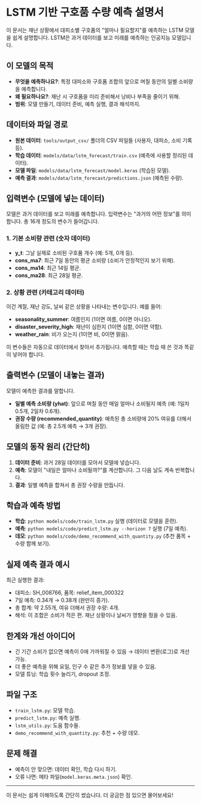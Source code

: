 # LSTM 기반 구호품 수량 예측 설명서

이 문서는 재난 상황에서 대피소별 구호품의 "얼마나 필요할지"를 예측하는 LSTM 모델을 쉽게 설명합니다. LSTM은 과거 데이터를 보고 미래를 예측하는 인공지능 모델입니다.

## 이 모델의 목적
- **무엇을 예측하나요?**: 특정 대피소와 구호품 조합의 앞으로 며칠 동안의 일별 소비량을 예측합니다.
- **왜 필요하나요?**: 재난 시 구호품을 미리 준비해서 낭비나 부족을 줄이기 위해.
- **범위**: 모델 만들기, 데이터 준비, 예측 실행, 결과 해석까지.

## 데이터와 파일 경로
- **원본 데이터**: `tools/output_csv/` 폴더의 CSV 파일들 (사용자, 대피소, 소비 기록 등).
- **학습 데이터**: `models/data/lstm_forecast/train.csv` (예측에 사용할 정리된 데이터).
- **모델 파일**: `models/data/lstm_forecast/model.keras` (학습된 모델).
- **예측 결과**: `models/data/lstm_forecast/predictions.json` (예측된 수량).

## 입력변수 (모델에 넣는 데이터)
모델은 과거 데이터를 보고 미래를 예측합니다. 입력변수는 "과거의 어떤 정보"를 의미합니다. 총 16개 정도의 변수가 들어갑니다.

### 1. 기본 소비량 관련 (숫자 데이터)
- **y_t**: 그날 실제로 소비된 구호품 개수 (예: 5개, 0개 등).
- **cons_ma7**: 최근 7일 동안의 평균 소비량 (소비가 안정적인지 보기 위해).
- **cons_ma14**: 최근 14일 평균.
- **cons_ma28**: 최근 28일 평균.

### 2. 상황 관련 (카테고리 데이터)
이건 계절, 재난 강도, 날씨 같은 상황을 나타내는 변수입니다. 예를 들어:
- **seasonality_summer**: 여름인지 (1이면 여름, 0이면 아니오).
- **disaster_severity_high**: 재난이 심한지 (1이면 심함, 0이면 약함).
- **weather_rain**: 비가 오는지 (1이면 비, 0이면 맑음).

이 변수들은 자동으로 데이터에서 찾아서 추가됩니다. 예측할 때는 학습 때 쓴 것과 똑같이 넣어야 합니다.

## 출력변수 (모델이 내놓는 결과)
모델이 예측한 결과를 말합니다.

- **일별 예측 소비량 (yhat)**: 앞으로 며칠 동안 매일 얼마나 소비될지 예측 (예: 1일차 0.5개, 2일차 0.6개).
- **권장 수량 (recommended_quantity)**: 예측된 총 소비량에 20% 여유를 더해서 올림한 값 (예: 총 2.5개 예측 → 3개 권장).

## 모델의 동작 원리 (간단히)
1. **데이터 준비**: 과거 28일 데이터를 모아서 모델에 넣습니다.
2. **예측**: 모델이 "내일은 얼마나 소비될까?"를 계산합니다. 그 다음 날도 계속 반복합니다.
3. **결과**: 일별 예측을 합쳐서 총 권장 수량을 만듭니다.

## 학습과 예측 방법
- **학습**: `python models/code/train_lstm.py` 실행 (데이터로 모델을 훈련).
- **예측**: `python models/code/predict_lstm.py --horizon 7` 실행 (7일 예측).
- **데모**: `python models/code/demo_recommend_with_quantity.py` (추천 품목 + 수량 함께 보기).

## 실제 예측 결과 예시
최근 실행한 결과:
- 대피소: SH_008766, 품목: relief_item_000322
- 7일 예측: 0.34개 → 0.38개 (완만히 증가).
- 총 합계: 약 2.55개, 여유 더해서 권장 수량: 4개.
- 해석: 이 조합은 소비가 적은 편. 재난 상황이나 날씨가 영향을 줬을 수 있음.

## 한계와 개선 아이디어
- 긴 기간 소비가 없으면 예측이 0에 가까워질 수 있음 → 데이터 변환(로그)로 개선 가능.
- 더 좋은 예측을 위해 요일, 인구 수 같은 추가 정보를 넣을 수 있음.
- 모델 튜닝: 학습 횟수 늘리기, dropout 조정.

## 파일 구조
- `train_lstm.py`: 모델 학습.
- `predict_lstm.py`: 예측 실행.
- `lstm_utils.py`: 도움 함수들.
- `demo_recommend_with_quantity.py`: 추천 + 수량 데모.

## 문제 해결
- 예측이 안 맞으면: 데이터 확인, 학습 다시 하기.
- 오류 나면: 메타 파일(`model.keras.meta.json`) 확인.

---
이 문서는 쉽게 이해하도록 간단히 썼습니다. 더 궁금한 점 있으면 물어보세요!
